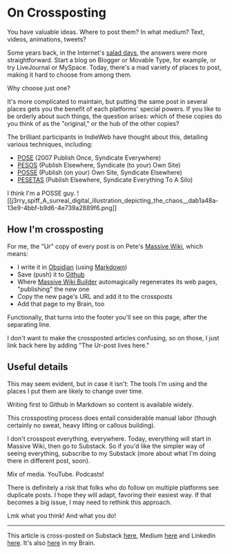 # On Crossposting

You have valuable ideas. Where to post them? In what medium? Text, videos, animations, tweets? 

Some years back, in the Internet's [salad days](https://en.wikipedia.org/wiki/Salad_days), the answers were more straightforward. Start a blog on Blogger or Movable Type, for example, or try LiveJournal or MySpace. Today, there's a mad variety of places to post, making it hard to choose from among them. 

Why choose just one? 

It's more complicated to maintain, but putting the same post in several places gets you the benefit of each platforms' special powers. If you like to be orderly about such things, the question arises: which of these copies do you think of as the "original," or the hub of the other copies? 

The brilliant participants in IndieWeb have thought about this, detailing various techniques, including: 

- [POSE](https://indieweb.org/POSE) (2007 Publish Once, Syndicate Everywhere) 
- [PESOS](https://indieweb.org/PESOS) (Publish Elsewhere, Syndicate (to your) Own Site) 
- [POSSE](https://indieweb.org/POSSE) (Publish (on your) Own Site, Syndicate Elsewhere) 
- [PESETAS](https://indieweb.org/PESETAS) (Publish Elsewhere, Syndicate Everything To A Silo) 

I think I'm a POSSE guy. ![[j3rry_spiff_A_surreal_digital_illustration_depicting_the_chaos__dab1a48a-13e9-4bbf-b9d6-4e739a2889f6.png]]
## How I'm crossposting

For me, the "Ur" copy of every post is on Pete's [Massive Wiki](https://massive.wiki/), which means: 

- I write it in [Obsidian](https://obsidian.md/) (using [Markdown](http://en.wikipedia.org/wiki/Markdown))
- Save (push) it to [Github](http://en.wikipedia.org/wiki/GitHub) 
- Where [Massive Wiki Builder](https://massive.wiki/massive_wiki_builder) automagically regenerates its web pages, "publishing" the new one
- Copy the new page's URL and add it to the crossposts 
- Add that page to my Brain, too 

Functionally, that turns into the footer you'll see on this page, after the separating line. 

I don't want to make the crossposted articles confusing, so on those, I just link back here by adding "The Ur-post lives here."

## Useful details

This may seem evident, but in case it isn't: The tools I'm using and the places I put them are likely to change over time. 

Writing first to Github in Markdown so content is available widely. 

This crossposting process does entail considerable manual labor (though certainly no sweat, heavy lifting or callous building). 

I don't crosspost everything, everywhere. Today, everything will start in Massive Wiki, then go to Substack. So if you'd like the simpler way of seeing everything, subscribe to my Substack (more about what I'm doing there in different post, soon).

Mix of media. YouTube. Podcasts! 

There is definitely a risk that folks who do follow on multiple platforms see duplicate posts. I hope they will adapt, favoring their easiest way. If that becomes a big issue, I may need to rethink this approach. 

Lmk what you think! And what you do! 

--- 
This article is cross-posted on Substack [here](), Medium [here]() and LinkedIn [here](). It's also [here]() in my Brain. 